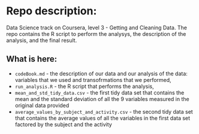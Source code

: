 Repo description:
======================

Data Science track on Coursera, level 3 - Getting and Cleaning Data. The repo contains the R script to perform the analysys, the description of the analysis, and the final result.


What is here:
-------------
* `codeBook.md` - the description of our data and our analysis of the data: variables that we used and transofrmations that we performed,
* `run_analysis.R` - the R script that performs the analysis,
* `mean_and_std_tidy_data.csv` - the first tidy data set that contains the mean and the standard deviation of all the 9 variables measured in the original data provided
* `average_values_by_subject_and_activity.csv` - the second tidy data set that contains the average values of all the variables in the first data set factored by the subject and the activity
